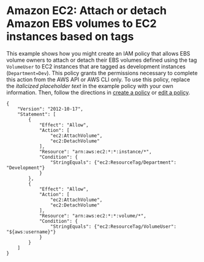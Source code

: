 # Amazon EC2: Attach or detach Amazon EBS volumes to EC2 instances based on tags<a name="reference_policies_examples_ec2_ebs-owner"></a>

This example shows how you might create an IAM policy that allows EBS volume owners to attach or detach their EBS volumes defined using the tag `VolumeUser` to EC2 instances that are tagged as development instances \(`Department=Dev`\)\. This policy grants the permissions necessary to complete this action from the AWS API or AWS CLI only\. To use this policy, replace the *italicized placeholder text* in the example policy with your own information\. Then, follow the directions in [create a policy](access_policies_create.md) or [edit a policy](access_policies_manage-edit.md)\.

```
{
    "Version": "2012-10-17",
    "Statement": [
        {
            "Effect": "Allow",
            "Action": [
                "ec2:AttachVolume",
                "ec2:DetachVolume"
            ],
            "Resource": "arn:aws:ec2:*:*:instance/*",
            "Condition": {
                "StringEquals": {"ec2:ResourceTag/Department": "Development"}
            }
        },
        {
            "Effect": "Allow",
            "Action": [
                "ec2:AttachVolume",
                "ec2:DetachVolume"
            ],
            "Resource": "arn:aws:ec2:*:*:volume/*",
            "Condition": {
                "StringEquals": {"ec2:ResourceTag/VolumeUser": "${aws:username}"}
            }
        }
    ]
}
```
